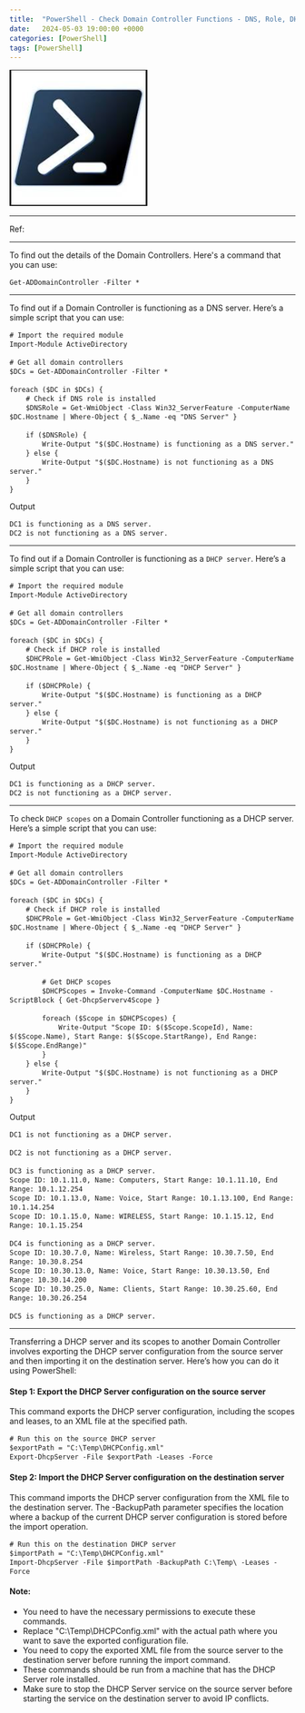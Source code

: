 ```yaml
---
title:  "PowerShell - Check Domain Controller Functions - DNS, Role, DHCP"
date:   2024-05-03 19:00:00 +0000
categories: [PowerShell]
tags: [PowerShell]
---
```


![img](/assets/img/ps.png)


---
Ref: 

---

To find out the details of the Domain Controllers. Here's a command that you can use:
```
Get-ADDomainController -Filter *
```


---

To find out if a Domain Controller is functioning as a DNS server. Here’s a simple script that you can use:
```
# Import the required module
Import-Module ActiveDirectory

# Get all domain controllers
$DCs = Get-ADDomainController -Filter *

foreach ($DC in $DCs) {
    # Check if DNS role is installed
    $DNSRole = Get-WmiObject -Class Win32_ServerFeature -ComputerName $DC.Hostname | Where-Object { $_.Name -eq "DNS Server" }

    if ($DNSRole) {
        Write-Output "$($DC.Hostname) is functioning as a DNS server."
    } else {
        Write-Output "$($DC.Hostname) is not functioning as a DNS server."
    }
}
```
Output
```
DC1 is functioning as a DNS server.
DC2 is not functioning as a DNS server.
```

---


To find out if a Domain Controller is functioning as a ```DHCP server```. Here’s a simple script that you can use:
```
# Import the required module
Import-Module ActiveDirectory

# Get all domain controllers
$DCs = Get-ADDomainController -Filter *

foreach ($DC in $DCs) {
    # Check if DHCP role is installed
    $DHCPRole = Get-WmiObject -Class Win32_ServerFeature -ComputerName $DC.Hostname | Where-Object { $_.Name -eq "DHCP Server" }

    if ($DHCPRole) {
        Write-Output "$($DC.Hostname) is functioning as a DHCP server."
    } else {
        Write-Output "$($DC.Hostname) is not functioning as a DHCP server."
    }
}
```
Output
```
DC1 is functioning as a DHCP server.
DC2 is not functioning as a DHCP server.
```

---



To check ```DHCP scopes``` on a Domain Controller functioning as a DHCP server. Here’s a simple script that you can use:

```
# Import the required module
Import-Module ActiveDirectory

# Get all domain controllers
$DCs = Get-ADDomainController -Filter *

foreach ($DC in $DCs) {
    # Check if DHCP role is installed
    $DHCPRole = Get-WmiObject -Class Win32_ServerFeature -ComputerName $DC.Hostname | Where-Object { $_.Name -eq "DHCP Server" }

    if ($DHCPRole) {
        Write-Output "$($DC.Hostname) is functioning as a DHCP server."

        # Get DHCP scopes
        $DHCPScopes = Invoke-Command -ComputerName $DC.Hostname -ScriptBlock { Get-DhcpServerv4Scope }

        foreach ($Scope in $DHCPScopes) {
            Write-Output "Scope ID: $($Scope.ScopeId), Name: $($Scope.Name), Start Range: $($Scope.StartRange), End Range: $($Scope.EndRange)"
        }
    } else {
        Write-Output "$($DC.Hostname) is not functioning as a DHCP server."
    }
}

```

Output
```
DC1 is not functioning as a DHCP server.

DC2 is not functioning as a DHCP server.

DC3 is functioning as a DHCP server.
Scope ID: 10.1.11.0, Name: Computers, Start Range: 10.1.11.10, End Range: 10.1.12.254
Scope ID: 10.1.13.0, Name: Voice, Start Range: 10.1.13.100, End Range: 10.1.14.254
Scope ID: 10.1.15.0, Name: WIRELESS, Start Range: 10.1.15.12, End Range: 10.1.15.254

DC4 is functioning as a DHCP server.
Scope ID: 10.30.7.0, Name: Wireless, Start Range: 10.30.7.50, End Range: 10.30.8.254
Scope ID: 10.30.13.0, Name: Voice, Start Range: 10.30.13.50, End Range: 10.30.14.200
Scope ID: 10.30.25.0, Name: Clients, Start Range: 10.30.25.60, End Range: 10.30.26.254

DC5 is functioning as a DHCP server.
```

---

Transferring a DHCP server and its scopes to another Domain Controller involves exporting the DHCP server configuration from the source server and then importing it on the destination server. Here’s how you can do it using PowerShell:

#### Step 1: Export the DHCP Server configuration on the source server

This command exports the DHCP server configuration, including the scopes and leases, to an XML file at the specified path.

```
# Run this on the source DHCP server
$exportPath = "C:\Temp\DHCPConfig.xml"
Export-DhcpServer -File $exportPath -Leases -Force
```

#### Step 2: Import the DHCP Server configuration on the destination server

This command imports the DHCP server configuration from the XML file to the destination server. The -BackupPath parameter specifies the location where a backup of the current DHCP server configuration is stored before the import operation.

```
# Run this on the destination DHCP server
$importPath = "C:\Temp\DHCPConfig.xml"
Import-DhcpServer -File $importPath -BackupPath C:\Temp\ -Leases -Force
```
#### Note:

- You need to have the necessary permissions to execute these commands.
- Replace "C:\Temp\DHCPConfig.xml" with the actual path where you want to save the exported configuration file.
- You need to copy the exported XML file from the source server to the destination server before running the import command.
- These commands should be run from a machine that has the DHCP Server role installed.
- Make sure to stop the DHCP Server service on the source server before starting the service on the destination server to avoid IP conflicts.

